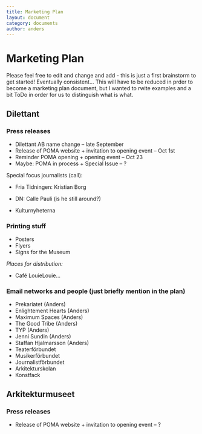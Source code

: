 ```yaml
---
title: Marketing Plan
layout: document  
category: documents  
author: anders
---
```


# Marketing Plan
Please feel free to edit and change and add - this is just a first brainstorm to get started! Eventually consistent... This will have to be reduced in prder to become a marketing plan document, but I wanted to rwite examples and a bit ToDo in order for us to distinguish what is what.


## Dilettant

### Press releases
* Dilettant AB name change – late September
* Release of POMA website + invitation to opening event – Oct 1st
* Reminder POMA opening + opening event – Oct 23
* Maybe: POMA in process + Special Issue – ?

Special focus journalists (call):

* Fria Tidningen: Kristian Borg

* DN: Calle Pauli (is he still around?)

* Kulturnyheterna

### Printing stuff
* Posters
* Flyers
* Signs for the Museum

*Places for distribution:*

* Café LouieLouie...

### Email networks and people (just briefly mention in the plan)
* Prekariatet (Anders)
* Enlightement Hearts (Anders)
* Maximum Spaces (Anders)
* The Good Tribe (Anders)
* TYP (Anders)
* Jenni Sundin (Anders)
* Staffan Hjalmarsson (Anders)
* Teaterförbundet
* Musikerförbundet
* Journalistförbundet
* Arkitekturskolan
* Konstfack

## Arkitekturmuseet

### Press releases
* Release of POMA website + invitation to opening event – ?

